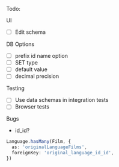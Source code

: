 Todo:

UI

- [ ] Edit schema

DB Options

- [ ] prefix id name option
- [ ] SET type
- [ ] default value
- [ ] decimal precision

Testing

- [ ] Use data schemas in integration tests
- [ ] Browser tests

Bugs

- id_id?

```ts
Language.hasMany(Film, {
  as: 'originalLanguageFilms',
  foreignKey: 'original_language_id_id',
})
```
